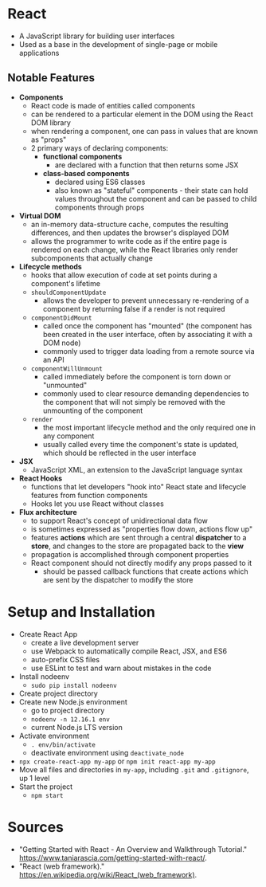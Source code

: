 # React

- A JavaScript library for building user interfaces
- Used as a base in the development of single-page or mobile applications

## Notable Features

- **Components**
  - React code is made of entities called components
  - can be rendered to a particular element in the DOM using the React DOM library
  - when rendering a component, one can pass in values that are known as "props"
  - 2 primary ways of declaring components:
    - **functional components**
      - are declared with a function that then returns some JSX
    - **class-based components**
      - declared using ES6 classes
      - also known as "stateful" components - their state can hold values throughout the component and can be passed to child components through props
- **Virtual DOM**
  - an in-memory data-structure cache, computes the resulting differences, and then updates the browser's displayed DOM
  - allows the programmer to write code as if the entire page is rendered on each change, while the React libraries only render subcomponents that actually change
- **Lifecycle methods**
  - hooks that allow execution of code at set points during a component's lifetime
  - `shouldComponentUpdate`
    - allows the developer to prevent unnecessary re-rendering of a component by returning false if a render is not required
  - `componentDidMount`
    - called once the component has "mounted" (the component has been created in the user interface, often by associating it with a DOM node)
    - commonly used to trigger data loading from a remote source via an API
  - `componentWillUnmount`
    - called immediately before the component is torn down or "unmounted"
    - commonly used to clear resource demanding dependencies to the component that will not simply be removed with the unmounting of the component
  - `render`
    - the most important lifecycle method and the only required one in any component
    - usually called every time the component's state is updated, which should be reflected in the user interface
- **JSX**
  - JavaScript XML, an extension to the JavaScript language syntax
- **React Hooks**
  - functions that let developers "hook into" React state and lifecycle features from function components
  - Hooks let you use React without classes
- **Flux architecture**
  - to support React's concept of unidirectional data flow
  - is sometimes expressed as "properties flow down, actions flow up"
  - features **actions** which are sent through a central **dispatcher** to a **store**, and changes to the store are propagated back to the **view**
  - propagation is accomplished through component properties
  - React component should not directly modify any props passed to it
    - should be passed callback functions that create actions which are sent by the dispatcher to modify the store

# Setup and Installation

- Create React App
  - create a live development server
  - use Webpack to automatically compile React, JSX, and ES6
  - auto-prefix CSS files
  - use ESLint to test and warn about mistakes in the code
- Install nodeenv
  - `sudo pip install nodeenv`
- Create project directory
- Create new Node.js environment
  - go to project directory
  - `nodeenv -n 12.16.1 env`
  - current Node.js LTS version
- Activate environment
  - `. env/bin/activate`
  - deactivate environment using `deactivate_node`
- `npx create-react-app my-app` or `npm init react-app my-app`
- Move all files and directories in `my-app`, including `.git` and `.gitignore`, up 1 level
- Start the project
  - `npm start`

# Sources

- "Getting Started with React - An Overview and Walkthrough Tutorial." <https://www.taniarascia.com/getting-started-with-react/>.
- "React (web framework)." <https://en.wikipedia.org/wiki/React_(web_framework)>.
